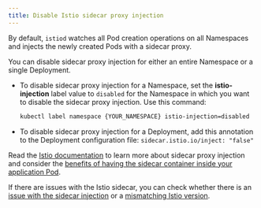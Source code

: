 ```yaml
---
title: Disable Istio sidecar proxy injection
---
```


By default, `istiod` watches all Pod creation operations on all Namespaces and injects the newly created Pods with a sidecar proxy.

You can disable sidecar proxy injection for either an entire Namespace or a single Deployment.

* To disable sidecar proxy injection for a Namespace, set the **istio-injection** label value to `disabled` for the Namespace in which you want to disable the sidecar proxy injection. Use this command:

   ```bash
   kubectl label namespace {YOUR_NAMESPACE} istio-injection=disabled
   ```

* To disable sidecar proxy injection for a Deployment, add this annotation to the Deployment configuration file: `sidecar.istio.io/inject: "false"`

Read the [Istio documentation](https://istio.io/docs/setup/kubernetes/additional-setup/sidecar-injection/) to learn more about sidecar proxy injection and consider the [benefits of having the sidecar container inside your application Pod](../../01-overview/main-areas/service-mesh/smsh-04-istio-sidecars-in-kyma.md).

If there are issues with the Istio sidecar, you can check whether there is an [issue with the sidecar injection](../troubleshooting/smsh-03-istio-no-sidecar.md) or a [mismatching Istio version](../troubleshooting/smsh-04-istio-sidecar-version.md).
